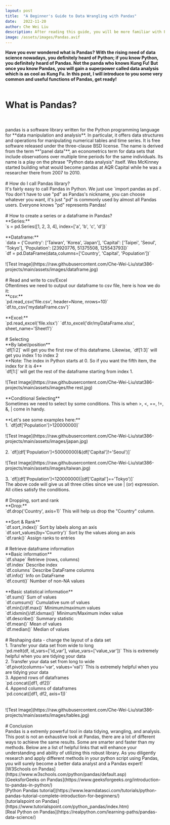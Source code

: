 ```yaml
---
layout: post
title:  "A Beginner's Guide to Data Wrangling with Pandas"
date:   2022-11-20
author: Che Wei Liu
description: After reading this guide, you will be more familiar with Pandas Basics 
image: /assets/images/Pandas.avif
---
```


**Have you ever wondered what is Pandas? With the rising need of data science nowadays, you definitely heard of Python; if you know Python, you definitely heard of Pandas. Not the panda who knows Kung Fu! But once you know Pandas, you will gain a superpower called data analysis which is as cool as Kung Fu. In this post, I will introduce to you some very common and useful functions of Pandas, get ready!**  
<br>
# What is Pandas?
<br>
<br>
pandas is a software library written for the Python programming language for **data manipulation and analysis**. In particular, it offers data structures and operations for manipulating numerical tables and time series. It is free software released under the three-clause BSD license. The name is derived from the term **"panel data"**, an econometrics term for data sets that include observations over multiple time periods for the same individuals. Its name is a play on the phrase "Python data analysis" itself. Wes McKinney started building what would become pandas at AQR Capital while he was a researcher there from 2007 to 2010.
<br>
<br>
# How do I call Pandas library?
<br>
It's fairly easy to call Pandas in Python. We just use `import pandas as pd`. You don't have to use "pd" as Pandas's nickname, you can choose whatever you want, it's just "pd" is commonly used by almost all Pandas users. Everyone knows "pd" represents Pandas!
<br>
<br>
# How to create a series or a dataframe in Pandas?
<br>
**Series:**<br>
`s = pd.Series([1, 2, 3, 4],  index=['a',  'b',  'c',  'd'])`<br><br>
**Dataframe:**<br>
`data = {'Country': ['Taiwan',  'Korea',  'Japan'], 'Capital': ['Taipei',  'Seoul',  'Tokyo'], 'Population': [23920776, 51375508, 125543793]}`
<br>
`df = pd.DataFrame(data,columns=['Country',  'Capital',  'Population'])`
<br>
<br>
![Test Image](https://raw.githubusercontent.com/Che-Wei-Liu/stat386-projects/main/assets/images/dataframe.jpg)
<br>
<br>
# Read and write to csv/Excel
<br>
Oftentimes we need to output our dataframe to csv file, here is how we do it:
<br>
**csv:**<br>
`pd.read_csv('file.csv', header=None, nrows=10)`<br>
`df.to_csv('mydataFrame.csv')`
<br>
<br>
**Excel:**<br>
`pd.read_excel('file.xlsx')`
`df.to_excel('dir/myDataFrame.xlsx',  sheet_name='Sheet1')`
<br>
<br>
# Selecting
<br>
**By label/position**<br>
`df[1:2]` will get you the first row of this dataframe. Likewise, `df[1:3]` will get you index 1 to index 2<br>
**Note: The index in Python starts at 0. So if you want the fifth item, the index for it is 4**
<br>
`df[1:]` will get the rest of the dataframe starting from index 1.
<br><br>
![Test Image](https://raw.githubusercontent.com/Che-Wei-Liu/stat386-projects/main/assets/images/the rest.jpg)
<br>
<br>
**Conditional Selecting**
<br>
Sometimes we need to select by some conditions. This is when >, <, ==, !=, &, | come in handy.</ul>
<br><br>
**Let's see some examples here:**
<br>
1. `df[df['Population']>120000000]`
<br><br>
![Test Image](https://raw.githubusercontent.com/Che-Wei-Liu/stat386-projects/main/assets/images/japan.jpg)
<br><br>
2. `df[(df['Population']<50000000)&(df['Capital']!='Seoul')]`
<br><br>
![Test Image](https://raw.githubusercontent.com/Che-Wei-Liu/stat386-projects/main/assets/images/taiwan.jpg)
<br><br>
3. `df[(df['Population']<120000000)|(df['Capital']=='Tokyo')]`<br>
The above code will give us all three cities since we use | (or) expression. All cities satisfy the conditions.</ul>
<br><br>
# Dropping, sort and rank
<br>
**Drop:**<br>
`df.drop('Country', axis=1)` This will help us drop the "Country" column.<br><br>
**Sort & Rank**<br>
`df.sort_index()` Sort by labels along an axis<br>
`df.sort_values(by='Country')` Sort by the values along an axis<br>
`df.rank()` Assign ranks to entries<br>
<br>
# Retrieve dataframe information<br>
**Basic information**<br>
`df.shape` Retrieve (rows, columns)<br>
`df.index` Describe index<br>
`df.columns` Describe DataFrame columns<br>
`df.info()` Info on DataFrame<br>
`df.count()` Number of non-NA values<br>
<br>
**Basic statistical information**<br>
`df.sum()` Sum of values<br>
`df.cumsum()` Cumulative sum of values<br>
`df.min()/df.max()` Minimum/maximum values<br>
`df.idxmin()/df.idxmax()` Minimum/Maximum index value<br>
`df.describe()` Summary statistic<br>
`df.mean()` Mean of values<br>
`df.median()` Median of values<br> 
<br>
# Reshaping data - change the layout of a data set
<br>
1. Transfer your data set from wide to long<br>
`pd.melt(df, id_vars=['id_var'], value_vars=['value_var'])` This is extremely helpful when you are tidying your data<br>
2. Transfer your data set from long to wide<br>
`df.pivot(columns='var', values='val')` This is extremely helpful when you are tidying your data<br>
3. Append rows of dataframes<br>
`pd.concat([df1, df2])`<br>
4. Append columns of dataframes<br>
`pd.concat([df1, df2, axis=1])`<br></ul>
<br><br>
![Test Image](https://raw.githubusercontent.com/Che-Wei-Liu/stat386-projects/main/assets/images/tables.jpg)
<br><br>
# Conclusion<br>
Pandas is a extremly powerful tool in data tidying, wrangling, and analysis. This post is not an exhaustive look at Pandas, there are a lot of different ways to achieve the same results. Some are smarter and faster than my methods. Below are a list of helpful links that will enhance your understanding and ability of utilizing this robust library. As you diligently research and apply different methods in your python script using Pandas, you will surely become a better data analyst and a Pandas expert!<br>
[W3Schools on Pandas](https://www.w3schools.com/python/pandas/default.asp)<br>
[GeeksforGeeks on Pandas](https://www.geeksforgeeks.org/introduction-to-pandas-in-python/)<br>
[Python Pandas tutorial](https://www.learndatasci.com/tutorials/python-pandas-tutorial-complete-introduction-for-beginners/)<br>
[tutorialspoint on Pandas](https://www.tutorialspoint.com/python_pandas/index.htm)<br>
[Real Python on Pandas](https://realpython.com/learning-paths/pandas-data-science/)<br>

